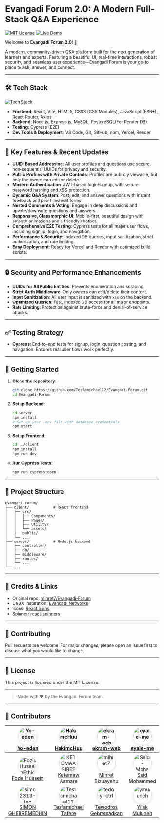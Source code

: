 # Evangadi Forum 2.0: A Modern Full-Stack Q&A Experience

[![MIT License](https://img.shields.io/badge/license-MIT-blue.svg)](LICENSE)
[![Live Demo](https://img.shields.io/badge/demo-online-brightgreen)](https://evangadi-forum-beta7.vercel.app/)

Welcome to **Evangadi Forum 2.0**! 🚀

A modern, community-driven Q&A platform built for the next generation of learners and experts. Featuring a beautiful UI, real-time interactions, robust security, and seamless user experience—Evangadi Forum is your go-to place to ask, answer, and connect.

---

## 🛠️ Tech Stack

[![Tech Stack](https://skillicons.dev/icons?i=react,vite,html,css,js,nodejs,express,mysql,postgres,cypress,vscode,git,github,npm,vercel,render&perline=8)](https://skillicons.dev)

- **Frontend**: React, Vite, HTML5, CSS3 (CSS Modules), JavaScript (ES6+), React Router, Axios
- **Backend**: Node.js, Express.js, MySQL, PostgreSQL(For Render DB)
- **Testing**: Cypress (E2E)
- **Dev Tools & Deployment**: VS Code, Git, GitHub, npm, Vercel, Render

---

## 🌟 Key Features & Recent Updates

- **UUID-Based Addressing**: All user profiles and questions use secure, non-sequential UUIDs for privacy and security.
- **Public Profiles with Private Controls**: Profiles are publicly viewable, but only the owner can edit or delete.
- **Modern Authentication**: JWT-based login/signup, with secure password hashing and XSS protection.
- **Dynamic Q&A System**: Post, edit, and answer questions with instant feedback and pre-filled edit forms.
- **Nested Comments & Voting**: Engage in deep discussions and upvote/downvote questions and answers.
- **Responsive, Glassmorphic UI**: Mobile-first, beautiful design with smooth animations and a friendly chatbot.
- **Comprehensive E2E Testing**: Cypress tests for all major user flows, including signup, login, and navigation.
- **Performance & Security**: Indexed DB queries, input sanitization, strict authorization, and rate limiting.
- **Easy Deployment**: Ready for Vercel and Render with optimized build scripts.

---

## 🔒 Security and Performance Enhancements

- **UUIDs for All Public Entities**: Prevents enumeration and scraping.
- **Strict Auth Middleware**: Only owners can edit/delete their content.
- **Input Sanitization**: All user input is sanitized with `xss` on the backend.
- **Optimized Queries**: Fast, indexed DB access for all major endpoints.
- **Rate Limiting**: Protection against brute-force and denial-of-service attacks.

---

## ✅ Testing Strategy

- **Cypress**: End-to-end tests for signup, login, question posting, and navigation. Ensures real user flows work perfectly.

---

## 🚀 Getting Started

1.  **Clone the repository**:
    ```bash
    git clone https://github.com/Tesfamichael12/Evangadi-Forum.git
    cd Evangadi-Forum
    ```
2.  **Setup Backend**:
    ```bash
    cd server
    npm install
    # Set up your .env file with database credentials
    npm start
    ```
3.  **Setup Frontend**:
    ```bash
    cd ../client
    npm install
    npm run dev
    ```
4.  **Run Cypress Tests**:
    ```bash
    npm run cypress:open
    ```

---

## 📂 Project Structure

```
Evangadi-Forum/
├── client/           # React frontend
│   ├── src/
│   │   ├── Components/
│   │   ├── Pages/
│   │   ├── Utility/
│   │   └── assets/
│   ├── public/
│   └── ...
├── server/           # Node.js backend
│   ├── controller/
│   ├── db/
│   ├── middleware/
│   ├── routes/
│   └── ...
└── ...
```

---

## 📝 Credits & Links

- Original repo: [mihret7/Evangadi-Forum](https://github.com/mihret7/Evangadi-Forum)
- UI/UX inspiration: [Evangadi Networks](https://www.evangadi.com/)
- Icons: [React Icons](https://react-icons.github.io/react-icons/)
- Spinner: [react-spinners](https://www.npmjs.com/package/react-spinners)

---

## 🤝 Contributing

Pull requests are welcome! For major changes, please open an issue first to discuss what you would like to change.

---

## 📄 License

This project is licensed under the MIT License.

---

> Made with ❤️ by the Evangadi Forum team.

---

## 👥 Contributors

|                   [<img src="https://github.com/Yo-eden.png" width="60" style="border-radius:50%;box-shadow:0 2px 8px #0002;" alt="Yo-eden"/><br/>Yo-eden](https://github.com/Yo-eden)                   |             [<img src="https://github.com/HakimcHuu.png" width="60" style="border-radius:50%;box-shadow:0 2px 8px #0002;" alt="HakimcHuu"/><br/>HakimcHuu](https://github.com/HakimcHuu)              |        [<img src="https://github.com/ekram-web.png" width="60" style="border-radius:50%;box-shadow:0 2px 8px #0002;" alt="ekram-web"/><br/>ekram-web](https://github.com/ekram-web)         |         [<img src="https://github.com/eyale-me.png" width="60" style="border-radius:50%;box-shadow:0 2px 8px #0002;" alt="eyale-me"/><br/>eyale-me](https://github.com/eyale-me)          |
| :------------------------------------------------------------------------------------------------------------------------------------------------------------------------------------------------------: | :---------------------------------------------------------------------------------------------------------------------------------------------------------------------------------------------------: | :-----------------------------------------------------------------------------------------------------------------------------------------------------------------------------------------: | :---------------------------------------------------------------------------------------------------------------------------------------------------------------------------------------: |
| [<img src="https://github.com/FoziaHusseinEthio.png" width="60" style="border-radius:50%;box-shadow:0 2px 8px #0002;" alt="FoziaHusseinEthio"/><br/>Fozia Hussein](https://github.com/FoziaHusseinEthio) |      [<img src="https://github.com/KETEMAASIRES.png" width="60" style="border-radius:50%;box-shadow:0 2px 8px #0002;" alt="KETEMAASIRES"/><br/>Ketemaw Asmare](https://github.com/KETEMAASIRES)       |        [<img src="https://github.com/mihret7.png" width="60" style="border-radius:50%;box-shadow:0 2px 8px #0002;" alt="mihret7"/><br/>Mihret Bizuayehu](https://github.com/mihret7)        | [<img src="https://github.com/Seid-Mohamme.png" width="60" style="border-radius:50%;box-shadow:0 2px 8px #0002;" alt="Seid-Mohamme"/><br/>Seid Mohammed](https://github.com/Seid-Mohamme) |
|      [<img src="https://github.com/simo2313-tec.png" width="60" style="border-radius:50%;box-shadow:0 2px 8px #0002;" alt="simo2313-tec"/><br/>SIMON GHEBREMEDHIN](https://github.com/simo2313-tec)      | [<img src="https://github.com/Tesfamichael12.png" width="60" style="border-radius:50%;box-shadow:0 2px 8px #0002;" alt="Tesfamichael12"/><br/>Tesfamichael Tafere](https://github.com/Tesfamichael12) | [<img src="https://github.com/teddy-ctrl.png" width="60" style="border-radius:50%;box-shadow:0 2px 8px #0002;" alt="teddy-ctrl"/><br/>Tewodros Gebretsadkan](https://github.com/teddy-ctrl) |       [<img src="https://github.com/ymuluneh.png" width="60" style="border-radius:50%;box-shadow:0 2px 8px #0002;" alt="ymuluneh"/><br/>Yilak Muluneh](https://github.com/ymuluneh)       |
